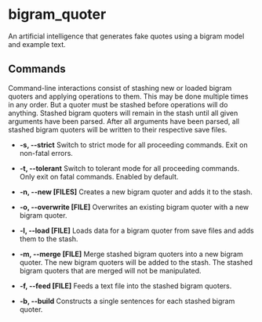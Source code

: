 # bigram_quoter
An artificial intelligence that generates fake quotes using a bigram model and example text.

## Commands
Command-line interactions consist of stashing new or loaded bigram quoters and applying operations to them. This may be done multiple times in any order. But a quoter must be stashed before operations will do anything. Stashed bigram quoters will remain in the stash until all given arguments have been parsed. After all arguments have been parsed, all stashed bigram quoters will be written to their respective save files.
* **-s, --strict**
  Switch to strict mode for all proceeding commands. Exit on non-fatal errors.

* **-t, --tolerant**
  Switch to tolerant mode for all proceeding commands. Only exit on fatal commands. Enabled by default.

* **-n, --new [FILES]**
  Creates a new bigram quoter and adds it to the stash.

* **-o, --overwrite [FILE]**
  Overwrites an existing bigram quoter with a new bigram quoter.

* **-l, --load [FILE]**
  Loads data for a bigram quoter from save files and adds them to the stash.

* **-m, --merge [FILE]**
  Merge stashed bigram quoters into a new bigram quoter. The new bigram quoters will be added to the stash. The stashed bigram quoters that are merged will not be manipulated.

* **-f, --feed [FILE]**
  Feeds a text file into the stashed bigram quoters.

* **-b, --build**
  Constructs a single sentences for each stashed bigram quoter.
